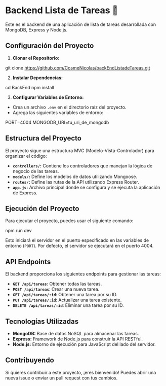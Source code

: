 # Backend Lista de Tareas 📝

Este es el backend de una aplicación de lista de tareas desarrollada con MongoDB, Express y Node.js.

## Configuración del Proyecto

1. **Clonar el Repositorio:**

git clone https://github.com/CosmeNicolas/backEndListadeTareas.git

2. **Instalar Dependencias:**

cd BackEnd
npm install

3. **Configurar Variables de Entorno:**
- Crea un archivo `.env` en el directorio raíz del proyecto.
- Agrega las siguientes variables de entorno:

PORT=4004
MONGODB_URI=tu_uri_de_mongodb

## Estructura del Proyecto

El proyecto sigue una estructura MVC (Modelo-Vista-Controlador) para organizar el código:

- **`controllers/`:** Contiene los controladores que manejan la lógica de negocio de las tareas.
- **`models/`:** Define los modelos de datos utilizando Mongoose.
- **`routes/`:** Define las rutas de la API utilizando Express Router.
- **`app.js`:** Archivo principal donde se configura y se ejecuta la aplicación de Express.

## Ejecución del Proyecto

Para ejecutar el proyecto, puedes usar el siguiente comando:

npm run dev 

Esto iniciará el servidor en el puerto especificado en las variables de entorno (`PORT`). Por defecto, el servidor se ejecutará en el puerto 4004.

## API Endpoints

El backend proporciona los siguientes endpoints para gestionar las tareas:

- **`GET /api/tareas`**: Obtener todas las tareas.
- **`POST /api/tareas`**: Crear una nueva tarea.
- **`GET /api/tareas/:id`**: Obtener una tarea por su ID.
- **`PUT /api/tareas/:id`**: Actualizar una tarea existente.
- **`DELETE /api/tareas/:id`**: Eliminar una tarea por su ID.

## Tecnologías Utilizadas

- **MongoDB:** Base de datos NoSQL para almacenar las tareas.
- **Express:** Framework de Node.js para construir la API RESTful.
- **Node.js:** Entorno de ejecución para JavaScript del lado del servidor.

## Contribuyendo

Si quieres contribuir a este proyecto, ¡eres bienvenido! Puedes abrir una nueva issue o enviar un pull request con tus cambios.
